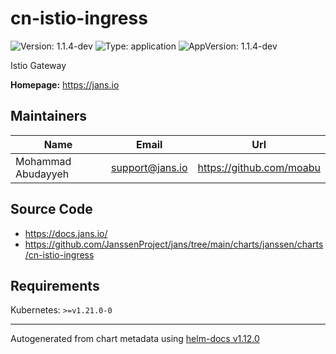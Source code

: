 # cn-istio-ingress

![Version: 1.1.4-dev](https://img.shields.io/badge/Version-1.1.4--dev-informational?style=flat-square) ![Type: application](https://img.shields.io/badge/Type-application-informational?style=flat-square) ![AppVersion: 1.1.4-dev](https://img.shields.io/badge/AppVersion-1.1.4--dev-informational?style=flat-square)

Istio Gateway

**Homepage:** <https://jans.io>

## Maintainers

| Name | Email | Url |
| ---- | ------ | --- |
| Mohammad Abudayyeh | <support@jans.io> | <https://github.com/moabu> |

## Source Code

* <https://docs.jans.io/>
* <https://github.com/JanssenProject/jans/tree/main/charts/janssen/charts/cn-istio-ingress>

## Requirements

Kubernetes: `>=v1.21.0-0`

----------------------------------------------
Autogenerated from chart metadata using [helm-docs v1.12.0](https://github.com/norwoodj/helm-docs/releases/v1.12.0)
